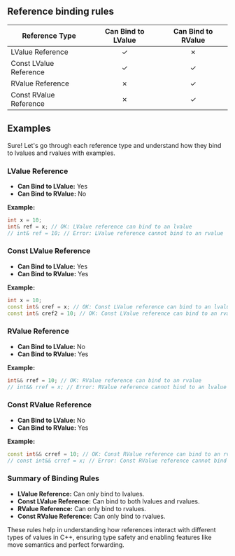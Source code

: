 
## Reference binding rules

| Reference Type         | Can Bind to LValue | Can Bind to RValue |
| ---------------------- | :----------------: | :----------------: |
| LValue Reference       |         ✓          |         ✗          |
| Const LValue Reference |         ✓          |         ✓          |
| RValue Reference       |         ✗          |         ✓          |
| Const RValue Reference |         ✗          |         ✓          |

## Examples

Sure! Let's go through each reference type and understand how they bind to lvalues and rvalues with examples.

### LValue Reference
- **Can Bind to LValue:** Yes
- **Can Bind to RValue:** No

**Example:**
```cpp
int x = 10;
int& ref = x; // OK: LValue reference can bind to an lvalue
// int& ref = 10; // Error: LValue reference cannot bind to an rvalue
```

### Const LValue Reference
- **Can Bind to LValue:** Yes
- **Can Bind to RValue:** Yes

**Example:**
```cpp
int x = 10;
const int& cref = x; // OK: Const LValue reference can bind to an lvalue
const int& cref2 = 10; // OK: Const LValue reference can bind to an rvalue
```

### RValue Reference
- **Can Bind to LValue:** No
- **Can Bind to RValue:** Yes

**Example:**
```cpp
int&& rref = 10; // OK: RValue reference can bind to an rvalue
// int&& rref = x; // Error: RValue reference cannot bind to an lvalue
```

### Const RValue Reference
- **Can Bind to LValue:** No
- **Can Bind to RValue:** Yes

**Example:**
```cpp
const int&& crref = 10; // OK: Const RValue reference can bind to an rvalue
// const int&& crref = x; // Error: Const RValue reference cannot bind to an lvalue
```

### Summary of Binding Rules
- **LValue Reference:** Can only bind to lvalues.
- **Const LValue Reference:** Can bind to both lvalues and rvalues.
- **RValue Reference:** Can only bind to rvalues.
- **Const RValue Reference:** Can only bind to rvalues.

These rules help in understanding how references interact with different types of values in C++, ensuring type safety and enabling features like move semantics and perfect forwarding.